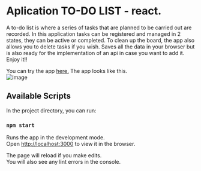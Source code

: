 # Aplication TO-DO LIST - react.
A to-do list is where a series of tasks that are planned to be carried out are recorded.
In this application tasks can be registered and managed in 2 states, they can be active or completed.
To clean up the board, the app also allows you to delete tasks if you wish.
Saves all the data in your browser but is also ready for the implementation of an api in case you want to add it.\
Enjoy it!!

You can try the app [here.](https://kevin-mm-dev.github.io/AplicacionTODO-REACT/)
The app looks like this.\
![image](https://user-images.githubusercontent.com/54743642/171527802-98d64c29-cfb0-4a41-82cc-bd75aec0cd87.png)


## Available Scripts

In the project directory, you can run:

### `npm start`

Runs the app in the development mode.\
Open [http://localhost:3000](http://localhost:3000) to view it in the browser.

The page will reload if you make edits.\
You will also see any lint errors in the console.


